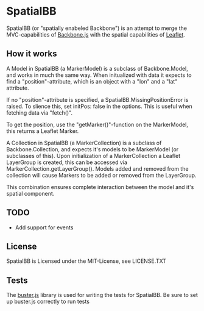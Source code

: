 SpatialBB
=========

SpatialBB (or "spatially enabeled Backbone") is an attempt to merge the MVC-capabilities of
[Backbone.js](http://backbonejs.org/) with the spatial capabilities of [Leaflet](http://leafletjs.com/).

How it works
------------
A Model in SpatialBB (a MarkerModel) is a subclass of Backbone.Model, and works in much the same way.
When initualized with  data it expects to find a "position"-attribute, which is an object with
a "lon" and a "lat" attribute.

If no "position"-attribute is specified, a SpatialBB.MissingPositionError is raised.
To slience this, set initPos: false in the options. This is useful when fetching data via "fetch()".

To get the position, use the "getMarker()"-function on the MarkerModel, this returns a Leaflet Marker.

A Collection in SpatialBB (a MarkerCollection) is a subclass of Backbone.Collection, and expects it's
models to be MarkerModel (or subclasses of this). Upon initialization of a MarkerCollection a Leaflet
LayerGroup is created, this can be accessed via  MarkerCollection.getLayerGroup(). Models added and removed
from the collection will cause Markers to be added or removed from the LayerGroup.

This combination ensures complete interaction between the model and it's spatial component.

TODO
----
- Add support for events

License
-------
SpatialBB is Licensed under the MIT-License, see LICENSE.TXT

Tests
-----
The [buster.js](http://www.busterjs.org/) library is used for writing the tests for SpatialBB. Be sure to set up buster.js correctly to run tests

